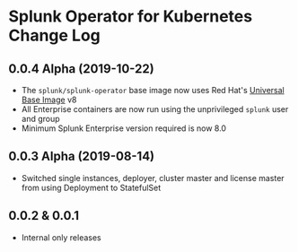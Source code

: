 # Splunk Operator for Kubernetes Change Log

## 0.0.4 Alpha (2019-10-22)

* The `splunk/splunk-operator` base image now uses Red Hat's [Universal Base Image](https://developers.redhat.com/products/rhel/ubi/) v8
* All Enterprise containers are now run using the unprivileged `splunk` user and group
* Minimum Splunk Enterprise version required is now 8.0

## 0.0.3 Alpha (2019-08-14)

* Switched single instances, deployer, cluster master and license master
from using Deployment to StatefulSet

## 0.0.2 & 0.0.1

* Internal only releases